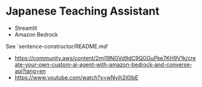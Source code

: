 # Japanese Teaching Assistant 

- Streamlit
- Amazon Bedrock

See `sentence-constructor/README.md'

- https://community.aws/content/2mj19NGVd9dC9QGGuPke7KH9V1k/create-your-own-custom-ai-agent-with-amazon-bedrock-and-converse-api?lang=en
- https://www.youtube.com/watch?v=wNyih2j0IbE